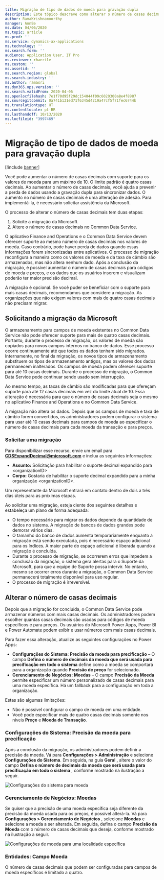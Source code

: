 ```yaml
---
title: Migração de tipo de dados de moeda para gravação dupla
description: Este tópico descreve como alterar o número de casas decimais que a gravação dupla permite para moeda.
author: RamaKrishnamoorthy
manager: AnnBe
ms.date: 04/06/2020
ms.topic: article
ms.prod: ''
ms.service: dynamics-ax-applications
ms.technology: ''
ms.search.form: ''
audience: Application User, IT Pro
ms.reviewer: rhaertle
ms.custom: ''
ms.assetid: ''
ms.search.region: global
ms.search.industry: ''
ms.author: ramasri
ms.dyn365.ops.version: ''
ms.search.validFrom: 2020-04-06
ms.openlocfilehash: 7e1f70d95f29dc154044f09c6020300a8e4f8987
ms.sourcegitcommit: 0a741b131ed71f6345d4219a47cf5f71fec6744b
ms.translationtype: HT
ms.contentlocale: pt-BR
ms.lasthandoff: 10/13/2020
ms.locfileid: "3997469"
---
```

# <a name="currency-data-type-migration-for-dual-write"></a>Migração de tipo de dados de moeda para gravação dupla

[!include [banner](../../includes/banner.md)]

Você pode aumentar o número de casas decimais com suporte para os valores de moeda para um máximo de 10. O limite padrão é quatro casas decimais. Ao aumentar o número de casas decimais, você ajuda a prevenir a perda de dados usando a gravação dupla para sincronizar dados. O aumento no número de casas decimais é uma alteração de adesão. Para implementá-la, é necessário solicitar assistência da Microsoft.

O processo de alterar o número de casas decimais tem duas etapas:

1. Solicite a migração da Microsoft.
2. Altere o número de casas decimais no Common Data Service.

O aplicativo Finance and Operations e o Common Data Service devem oferecer suporte ao mesmo número de casas decimais nos valores de moeda. Caso contrário, pode haver perda de dados quando essas informações forem sincronizadas entre aplicativos. O processo de migração reconfigura a maneira como os valores de moeda e da taxa de câmbio são armazenados, mas não altera nenhum dado. Após a conclusão da migração, é possível aumentar o número de casas decimais para códigos de moeda e preços, e os dados que os usuários inserem e visualizam poderão ter maior precisão decimal.

A migração é opcional. Se você puder se beneficiar com o suporte para mais casas decimais, recomendamos que considere a migração. As organizações que não exigem valores com mais de quatro casas decimais não precisam migrar.

## <a name="requesting-migration-from-microsoft"></a>Solicitando a migração da Microsoft

O armazenamento para campos de moeda existentes no Common Data Service não pode oferecer suporte para mais de quatro casas decimais. Portanto, durante o processo de migração, os valores de moeda são copiados para novos campos internos no banco de dados. Esse processo ocorre continuamente até que todos os dados tenham sido migrados. Internamente, no final da migração, os novos tipos de armazenamento substituem os tipos de armazenamento antigos, mas os valores dos dados permanecem inalterados. Os campos de moeda podem oferecer suporte para até 10 casas decimais. Durante o processo de migração, o Common Data Service pode continuar sendo usado sem interrupção.

Ao mesmo tempo, as taxas de câmbio são modificadas para que ofereçam suporte para até 12 casas decimais em vez do limite atual de 10. Essa alteração é necessária para que o número de casas decimais seja o mesmo no aplicativo Finance and Operations e no Common Data Service.

A migração não altera os dados. Depois que os campos de moeda e taxa de câmbio forem convertidos, os administradores podem configurar o sistema para usar até 10 casas decimais para campos de moeda ao especificar o número de casas decimais para cada moeda da transação e para preços.

### <a name="request-a-migration"></a>Solicitar uma migração

Para disponibilizar esse recurso, envie um email para **CDSExpandDecimal@microsoft.com** e inclua as seguintes informações:

+ **Assunto:** Solicitação para habilitar o suporte decimal expandido para \<organizationID\>
+ **Corpo:** Gostaria de habilitar o suporte decimal expandido para a minha organização \<organizationID\>.

Um representante da Microsoft entrará em contato dentro de dois a três dias úteis para as próximas etapas.

Ao solicitar uma migração, esteja ciente dos seguintes detalhes e estabeleça um plano de forma adequada:

+ O tempo necessário para migrar os dados depende da quantidade de dados no sistema. A migração de bancos de dados grandes pode demorar vários dias.
+ O tamanho do banco de dados aumenta temporariamente enquanto a migração está sendo executada, pois é necessário espaço adicional para os índices. A maior parte do espaço adicional é liberada quando a migração é concluída.
+ Durante o processo de migração, se ocorrerem erros que impedem a conclusão da migração, o sistema gera alertas para o Suporte da Microsoft, para que a equipe de Suporte possa intervir. No entanto, mesmo se ocorrer erros durante a migração, o Common Data Service permanecerá totalmente disponível para uso regular.
+ O processo de migração é irreversível.

## <a name="changing-the-number-of-decimal-places"></a>Alterar o número de casas decimais

Depois que a migração for concluída, o Common Data Service pode armazenar números com mais casas decimais. Os administradores podem escolher quantas casas decimais são usadas para códigos de moeda específicos e para preços. Os usuários do Microsoft Power Apps, Power BI e Power Automate podem exibir e usar números com mais casas decimais.

Para fazer essa alteração, atualize as seguintes configurações no Power Apps:

+ **Configurações do Sistema: Precisão da moeda para precificação** – O campo **Defina o número de decimais da moeda que será usada para precificação em todo o sistema** define como a moeda se comportará para a organização quando **Precisão de preço** for selecionado.
+ **Gerenciamento de Negócios: Moedas** – O campo **Precisão da Moeda** permite especificar um número personalizado de casas decimais para uma moeda específica. Há um fallback para a configuração em toda a organização.

Estas são algumas limitações:

+ Não é possível configurar o campo de moeda em uma entidade.
+ Você pode especificar mais de quatro casas decimais somente nos níveis **Preço** e **Moeda de Transação**.

### <a name="system-settings-currency-precision-for-pricing"></a>Configurações do Sistema: Precisão da moeda para precificação

Após a conclusão da migração, os administradores podem definir a precisão da moeda. Vá para **Configurações \> Administração** e selecione **Configurações do Sistema**. Em seguida, na guia **Geral** , altere o valor do campo **Defina o número de decimais da moeda que será usada para precificação em todo o sistema** , conforme mostrado na ilustração a seguir.

![Configurações do sistema para moeda](media/currency-system-settings.png)

### <a name="business-management-currencies"></a>Gerenciamento de Negócios: Moedas

Se quiser que a precisão de uma moeda específica seja diferente da precisão da moeda usada para os preços, é possível alterá-la. Vá para **Configurações \> Gerenciamento de Negócios** , selecione **Moedas** e selecione a moeda a ser alterada. Em seguida, defina o campo **Precisão da Moeda** com o número de casas decimais que deseja, conforme mostrado na ilustração a seguir.

![Configurações de moeda para uma localidade específica](media/specific-currency.png)

### <a name="entities-currency-field"></a>Entidades: Campo Moeda

O número de casas decimais que podem ser configuradas para campos de moeda específicos é limitado a quatro.
